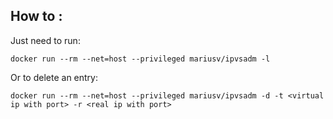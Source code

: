 How to :
---

Just need to run:

```
docker run --rm --net=host --privileged mariusv/ipvsadm -l
```

Or to delete an entry:

```
docker run --rm --net=host --privileged mariusv/ipvsadm -d -t <virtual ip with port> -r <real ip with port>
```
